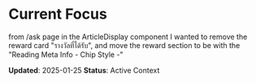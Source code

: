 # Current Focus

from /ask page in the ArticleDisplay component  I wanted to remove the reward card "รางวัลที่ได้รับ", 
  and move the reward section to be with the "Reading Meta Info - Chip Style -"

**Updated**: 2025-01-25
**Status**: Active Context